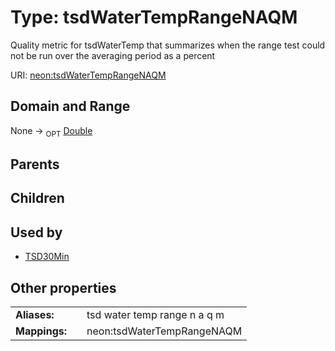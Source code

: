
# Type: tsdWaterTempRangeNAQM


Quality metric for tsdWaterTemp that summarizes when the range test could not be run over the averaging period as a percent

URI: [neon:tsdWaterTempRangeNAQM](https://data.neonscience.org/tsdWaterTempRangeNAQM)


## Domain and Range

None ->  <sub>OPT</sub> [Double](types/Double.md)

## Parents


## Children


## Used by

 * [TSD30Min](TSD30Min.md)

## Other properties

|  |  |  |
| --- | --- | --- |
| **Aliases:** | | tsd water temp range n a q m |
| **Mappings:** | | neon:tsdWaterTempRangeNAQM |

